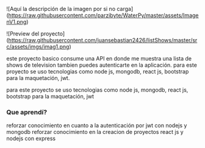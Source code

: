 ![Aquí la descripción de la imagen por si no carga]
(https://raw.githubusercontent.com/parzibyte/WaterPy/master/assets/ImagenV1.png)



![Preview del proyecto] (https://raw.githubusercontent.com/juansebastian2426/listShows/master/src/assets/imgs/imag1.png)

este proyecto basico consume una API en donde me muestra una lista de shows de television
tambien puedes autenticarte en la aplicación.
para este proyecto se uso tecnologias como node js, mongodb, react js, bootstrap para la maquetación, jwt.

para este proyecto se uso tecnologias como node js, mongodb, react js, bootstrap para la maquetación, jwt

### Que aprendí?

reforzar conocimiento en cuanto a la autenticación por jwt con nodejs y mongodb
reforzar conocimiento en la creacion de proyectos react js y nodejs con express
